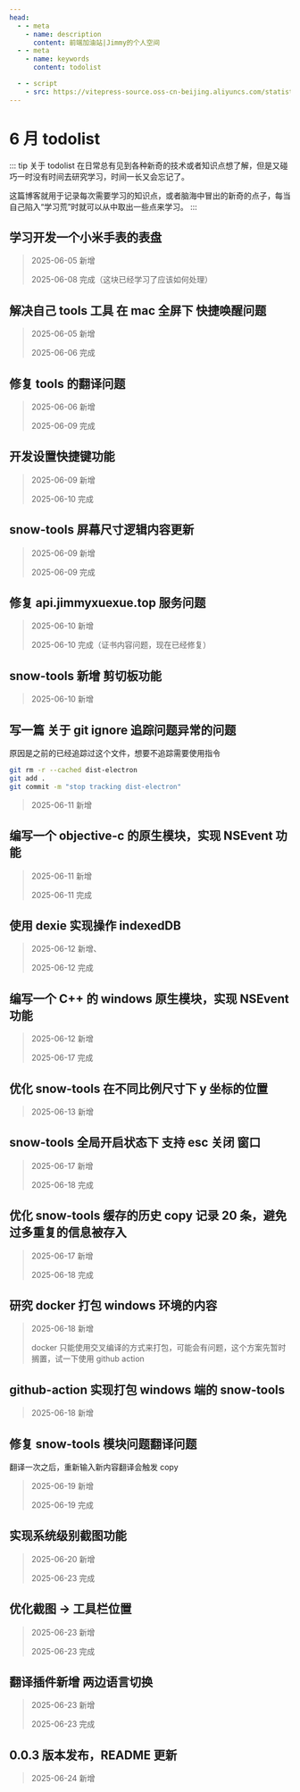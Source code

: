 ```yaml
---
head:
  - - meta
    - name: description
      content: 前端加油站|Jimmy的个人空间
  - - meta
    - name: keywords
      content: todolist

  - - script
    - src: https://vitepress-source.oss-cn-beijing.aliyuncs.com/statistics.js
---
```


# 6 月 todolist

::: tip 关于 todolist
在日常总有见到各种新奇的技术或者知识点想了解，但是又碰巧一时没有时间去研究学习，时间一长又会忘记了。

这篇博客就用于记录每次需要学习的知识点，或者脑海中冒出的新奇的点子，每当自己陷入“学习荒”时就可以从中取出一些点来学习。
:::

## 学习开发一个小米手表的表盘

> 2025-06-05 新增
>
> 2025-06-08 完成（这块已经学习了应该如何处理）

## 解决自己 tools 工具 在 mac 全屏下 快捷唤醒问题

> 2025-06-05 新增
>
> 2025-06-06 完成

## 修复 tools 的翻译问题

> 2025-06-06 新增
>
> 2025-06-09 完成

## 开发设置快捷键功能

> 2025-06-09 新增
>
> 2025-06-10 完成

## snow-tools 屏幕尺寸逻辑内容更新

> 2025-06-09 新增
>
> 2025-06-09 完成

## 修复 api.jimmyxuexue.top 服务问题

> 2025-06-10 新增
>
> 2025-06-10 完成（证书内容问题，现在已经修复）

## snow-tools 新增 剪切板功能

> 2025-06-10 新增

## 写一篇 关于 git ignore 追踪问题异常的问题

原因是之前的已经追踪过这个文件，想要不追踪需要使用指令

```sh
git rm -r --cached dist-electron
git add .
git commit -m "stop tracking dist-electron"
```

> 2025-06-11 新增

## 编写一个 objective-c 的原生模块，实现 NSEvent 功能

> 2025-06-11 新增
>
> 2025-06-11 完成

## 使用 dexie 实现操作 indexedDB

> 2025-06-12 新增、
>
> 2025-06-12 完成

## 编写一个 C++ 的 windows 原生模块，实现 NSEvent 功能

> 2025-06-12 新增
>
> 2025-06-17 完成

## 优化 snow-tools 在不同比例尺寸下 y 坐标的位置

> 2025-06-13 新增

## snow-tools 全局开启状态下 支持 esc 关闭 窗口

> 2025-06-17 新增
>
> 2025-06-18 完成

## 优化 snow-tools 缓存的历史 copy 记录 20 条，避免过多重复的信息被存入

> 2025-06-17 新增
>
> 2025-06-18 完成

## 研究 docker 打包 windows 环境的内容

> 2025-06-18 新增
>
> docker 只能使用交叉编译的方式来打包，可能会有问题，这个方案先暂时搁置，试一下使用 github action

## github-action 实现打包 windows 端的 snow-tools

> 2025-06-18 新增

## 修复 snow-tools 模块问题翻译问题

翻译一次之后，重新输入新内容翻译会触发 copy

> 2025-06-19 新增
>
> 2025-06-19 完成

## 实现系统级别截图功能

> 2025-06-20 新增
>
> 2025-06-23 完成

## 优化截图 -> 工具栏位置

> 2025-06-23 新增
>
> 2025-06-23 完成

## 翻译插件新增 两边语言切换

> 2025-06-23 新增
>
> 2025-06-23 完成

## 0.0.3 版本发布，README 更新

> 2025-06-24 新增
